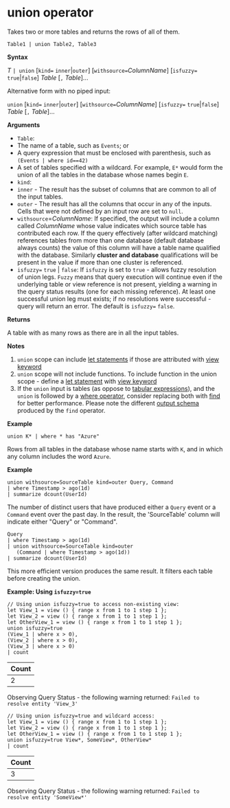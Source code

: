# union operator

Takes two or more tables and returns the rows of all of them. 

<!-- csl -->
```
Table1 | union Table2, Table3
```

**Syntax**

*T* `| union` [`kind=` `inner`|`outer`] [`withsource=`*ColumnName*] [`isfuzzy=` `true`|`false`] *Table* [`,` *Table*]...  

Alternative form with no piped input:

`union` [`kind=` `inner`|`outer`] [`withsource=`*ColumnName*] [`isfuzzy=` `true`|`false`] *Table* [`,` *Table*]...  

**Arguments**

* `Table`:
 *  The name of a table, such as `Events`; or
 *  A query expression that must be enclosed with parenthesis, such as `(Events | where id==42)`
 *  A set of tables specified with a wildcard. For example, `E*` would form the union of all the tables in the database whose names begin `E`.
* `kind`: 
 * `inner` - The result has the subset of columns that are common to all of the input tables.
 * `outer` - The result has all the columns that occur in any of the inputs. Cells that were not defined by an input row are set to `null`.
* `withsource`=*ColumnName*: If specified, the output will include a column
called *ColumnName* whose value indicates which source table has contributed each row.
If the query effectively (after wildcard matching) references tables from more than one database (default database always counts) the value of this column will have a table name qualified with the database.
Similarly __cluster and database__ qualifications will be present in the value if more than one cluster is referenced. 
* `isfuzzy=` `true` | `false`: If `isfuzzy` is set to `true` - allows fuzzy resolution of union legs. `Fuzzy` means that query execution will continue even if the underlying table or view reference is not present, yielding a warning in the query status results (one for each missing reference). At least one successful union leg must exists; if no resolutions were successful - query will return an error.
The default is `isfuzzy=` `false`.

**Returns**

A table with as many rows as there are in all the input tables.

**Notes**
1. `union` scope can include [let statements](./query_language_letstatement.md) if those are 
attributed with [view keyword](./query_language_letstatement.md)
2. `union` scope will not include functions. To include 
function in the union scope - define a [let statement](./query_language_letstatement.md) 
with [view keyword](./query_language_letstatement.md)
3. If the `union` input is tables (as oppose to [tabular expressions](./query_language_findoperator.md)), and the `union` is followed by a [where operator](./query_language_whereoperator.md), consider replacing both with [find](./query_language_findoperator.md) for better performance. Please note the different [output schema](./query_language_findoperator.md#output-schema) produced by the `find` operator. 

**Example**

<!-- csl -->
```
union K* | where * has "Azure"
```

Rows from all tables in the database whose name starts with `K`, and in which any column includes the word `Azure`.

**Example**

<!-- csl -->
```
union withsource=SourceTable kind=outer Query, Command
| where Timestamp > ago(1d)
| summarize dcount(UserId)
```

The number of distinct users that have produced
either a `Query` event or a `Command` event over the past day. In the result, the 'SourceTable' column will indicate either "Query" or "Command".

<!-- csl -->
```
Query
| where Timestamp > ago(1d)
| union withsource=SourceTable kind=outer 
   (Command | where Timestamp > ago(1d))
| summarize dcount(UserId)
```

This more efficient version produces the same result. It filters each table before creating the union.

**Example: Using `isfuzzy=true`**
 
<!-- csl -->
```     
// Using union isfuzzy=true to access non-existing view:                   
let View_1 = view () { range x from 1 to 1 step 1 };
let View_2 = view () { range x from 1 to 1 step 1 };
let OtherView_1 = view () { range x from 1 to 1 step 1 };
union isfuzzy=true
(View_1 | where x > 0), 
(View_2 | where x > 0),
(View_3 | where x > 0)
| count 
```

|Count|
|---|
|2|

Observing Query Status - the following warning returned:
`Failed to resolve entity 'View_3'`

<!-- csl -->
```
// Using union isfuzzy=true and wildcard access:
let View_1 = view () { range x from 1 to 1 step 1 };
let View_2 = view () { range x from 1 to 1 step 1 };
let OtherView_1 = view () { range x from 1 to 1 step 1 };
union isfuzzy=true View*, SomeView*, OtherView*
| count 
```

|Count|
|---|
|3|

Observing Query Status - the following warning returned:
`Failed to resolve entity 'SomeView*'`

